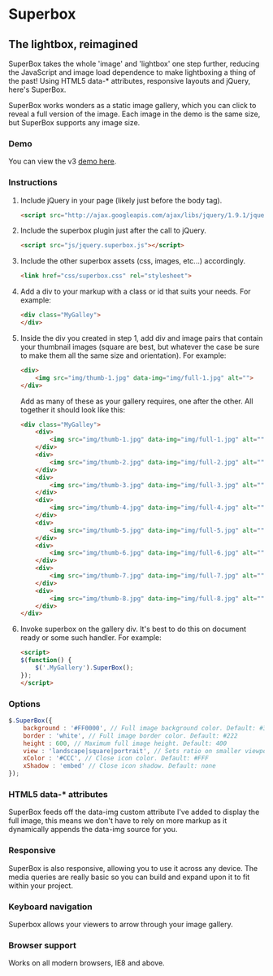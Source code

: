 # Superbox
## The lightbox, reimagined

SuperBox takes the whole 'image' and 'lightbox' one step further, reducing the JavaScript and image load dependence to make lightboxing a thing of the past! Using HTML5 data-* attributes, responsive layouts and jQuery, here's SuperBox.

SuperBox works wonders as a static image gallery, which you can click to reveal a full version of the image. Each image in the demo is the same size, but SuperBox supports any image size.

### Demo

You can view the v3 [demo here](http://seydoggy.github.io/superbox/).

### Instructions

1. Include jQuery in your page (likely just before the body tag).

	```html
	<script src="http://ajax.googleapis.com/ajax/libs/jquery/1.9.1/jquery.min.js"></script>
	```

1. Include the superbox plugin just after the call to jQuery.

	```html
	<script src="js/jquery.superbox.js"></script>
	```

1. Include the other superbox assets (css, images, etc...) accordingly.
	
	```html
	<link href="css/superbox.css" rel="stylesheet">
	````

1. Add a div to your markup with a class or id that suits your needs. For example:

	```html
	<div class="MyGalley">
	</div>
	```

1. Inside the div you created in step 1, add div and image pairs that contain your thumbnail images (square are best, but whatever the case be sure to make them all the same size and orientation). For example:

	```html
	<div>
	    <img src="img/thumb-1.jpg" data-img="img/full-1.jpg" alt="">
	</div>
	```

	Add as many of these as your gallery requires, one after the other. All together it should look like this:

	```html
	<div class="MyGalley">
		<div>
		    <img src="img/thumb-1.jpg" data-img="img/full-1.jpg" alt="">
		</div>
		<div>
		    <img src="img/thumb-2.jpg" data-img="img/full-2.jpg" alt="">
		</div>
		<div>
		    <img src="img/thumb-3.jpg" data-img="img/full-3.jpg" alt="">
		</div>
		<div>
		    <img src="img/thumb-4.jpg" data-img="img/full-4.jpg" alt="">
		</div>
		<div>
		    <img src="img/thumb-5.jpg" data-img="img/full-5.jpg" alt="">
		</div>
		<div>
		    <img src="img/thumb-6.jpg" data-img="img/full-6.jpg" alt="">
		</div>
		<div>
		    <img src="img/thumb-7.jpg" data-img="img/full-7.jpg" alt="">
		</div>
		<div>
		    <img src="img/thumb-8.jpg" data-img="img/full-8.jpg" alt="">
		</div>
	</div>
	```	

1. Invoke superbox on the gallery div. It's best to do this on document ready or some such handler. For example:

	```html
	<script>
	$(function() {
    	$('.MyGallery').SuperBox();
    });
    </script>
	```

### Options

```js
$.SuperBox({
	background : '#FF0000', // Full image background color. Default: #333
	border : 'white', // Full image border color. Default: #222
	height : 600, // Maximum full image height. Default: 400
	view : 'landscape|square|portrait', // Sets ratio on smaller viewports. Default: landscape
	xColor : '#CCC', // Close icon color. Default: #FFF
	xShadow : 'embed' // Close icon shadow. Default: none
});
```

### HTML5 data-* attributes

SuperBox feeds off the data-img custom attribute I've added to display the full image, this means we don't have to rely on more markup as it dynamically appends the data-img source for you.

### Responsive

SuperBox is also responsive, allowing you to use it across any device. The media queries are really basic so you can build and expand upon it to fit within your project.

### Keyboard navigation

Superbox allows your viewers to arrow through your image gallery.

### Browser support

Works on all modern browsers, IE8 and above.